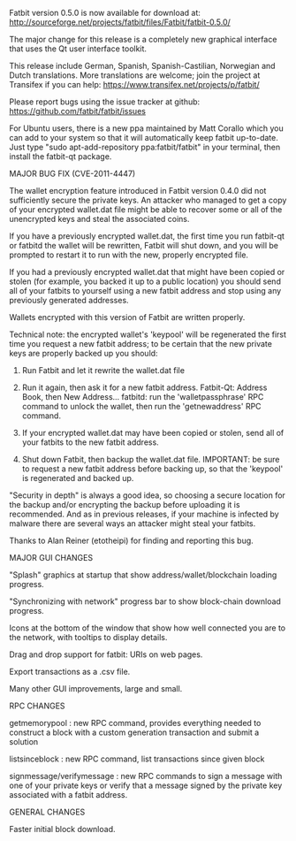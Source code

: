 Fatbit version 0.5.0 is now available for download at:
http://sourceforge.net/projects/fatbit/files/Fatbit/fatbit-0.5.0/

The major change for this release is a completely new graphical interface that uses the Qt user interface toolkit.

This release include German, Spanish, Spanish-Castilian, Norwegian and Dutch translations. More translations are welcome; join the project at Transifex if you can help:
https://www.transifex.net/projects/p/fatbit/

Please report bugs using the issue tracker at github:
https://github.com/fatbit/fatbit/issues

For Ubuntu users, there is a new ppa maintained by Matt Corallo which you can add to your system so that it will automatically keep fatbit up-to-date.  Just type "sudo apt-add-repository ppa:fatbit/fatbit" in your terminal, then install the fatbit-qt package.

MAJOR BUG FIX  (CVE-2011-4447)

The wallet encryption feature introduced in Fatbit version 0.4.0 did not sufficiently secure the private keys. An attacker who
managed to get a copy of your encrypted wallet.dat file might be able to recover some or all of the unencrypted keys and steal the
associated coins.

If you have a previously encrypted wallet.dat, the first time you run fatbit-qt or fatbitd the wallet will be rewritten, Fatbit will
shut down, and you will be prompted to restart it to run with the new, properly encrypted file.

If you had a previously encrypted wallet.dat that might have been copied or stolen (for example, you backed it up to a public
location) you should send all of your fatbits to yourself using a new fatbit address and stop using any previously generated addresses.

Wallets encrypted with this version of Fatbit are written properly.

Technical note: the encrypted wallet's 'keypool' will be regenerated the first time you request a new fatbit address; to be certain that the
new private keys are properly backed up you should:

1. Run Fatbit and let it rewrite the wallet.dat file

2. Run it again, then ask it for a new fatbit address.
Fatbit-Qt: Address Book, then New Address...
fatbitd: run the 'walletpassphrase' RPC command to unlock the wallet,  then run the 'getnewaddress' RPC command.

3. If your encrypted wallet.dat may have been copied or stolen, send  all of your fatbits to the new fatbit address.

4. Shut down Fatbit, then backup the wallet.dat file.
IMPORTANT: be sure to request a new fatbit address before backing up, so that the 'keypool' is regenerated and backed up.

"Security in depth" is always a good idea, so choosing a secure location for the backup and/or encrypting the backup before uploading it is recommended. And as in previous releases, if your machine is infected by malware there are several ways an attacker might steal your fatbits.

Thanks to Alan Reiner (etotheipi) for finding and reporting this bug.

MAJOR GUI CHANGES

"Splash" graphics at startup that show address/wallet/blockchain loading progress.

"Synchronizing with network" progress bar to show block-chain download progress.

Icons at the bottom of the window that show how well connected you are to the network, with tooltips to display details.

Drag and drop support for fatbit: URIs on web pages.

Export transactions as a .csv file.

Many other GUI improvements, large and small.

RPC CHANGES

getmemorypool : new RPC command, provides everything needed to construct a block with a custom generation transaction and submit a solution

listsinceblock : new RPC command, list transactions since given block

signmessage/verifymessage : new RPC commands to sign a message with one of your private keys or verify that a message signed by the private key associated with a fatbit address.

GENERAL CHANGES

Faster initial block download.
